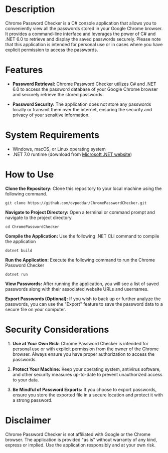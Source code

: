 # Description
Chrome Password Checker is a C# console application that allows you to conveniently view all the passwords stored in your Google Chrome browser. It provides a command-line interface and leverages the power of C# and .NET 6.0 to retrieve and display the saved passwords securely. Please note that this application is intended for personal use or in cases where you have explicit permission to access the passwords.

# Features
- **Password Retrieval:** Chrome Password Checker utilizes C# and .NET 6.0 to access the password database of your Google Chrome browser and securely retrieve the stored passwords.

- **Password Security:** The application does not store any passwords locally or transmit them over the internet, ensuring the security and privacy of your sensitive information.

# System Requirements
- Windows, macOS, or Linux operating system
- .NET 7.0 runtime (download from [Microsoft .NET website](https://dotnet.microsoft.com/en-us/download/dotnet/7.0))

# How to Use
**Clone the Repository:** Clone this repository to your local machine using the following command.

`git clone https://github.com/ovpoddar/ChromePasswordChecker.git`

**Navigate to Project Directory:** Open a terminal or command prompt and navigate to the project directory.

`cd ChromePasswordChecker`

**Compile the Application:** Use the following .NET CLI command to compile the application

`dotnet build`

**Run the Application:** Execute the following command to run the Chrome Password Checker

`dotnet run`

**View Passwords:** After running the application, you will see a list of saved passwords along with their associated website URLs and usernames.

**Export Passwords (Optional):** If you wish to back up or further analyze the passwords, you can use the "Export" feature to save the password data to a secure file on your computer.

# Security Considerations
1. **Use at Your Own Risk:** Chrome Password Checker is intended for personal use or with explicit permission from the owner of the Chrome browser. Always ensure you have proper authorization to access the passwords.

2. **Protect Your Machine:** Keep your operating system, antivirus software, and other security measures up-to-date to prevent unauthorized access to your data.

3. **Be Mindful of Password Exports:** If you choose to export passwords, ensure you store the exported file in a secure location and protect it with a strong password.

# Disclaimer
Chrome Password Checker is not affiliated with Google or the Chrome browser. The application is provided "as is" without warranty of any kind, express or implied. Use the application responsibly and at your own risk.